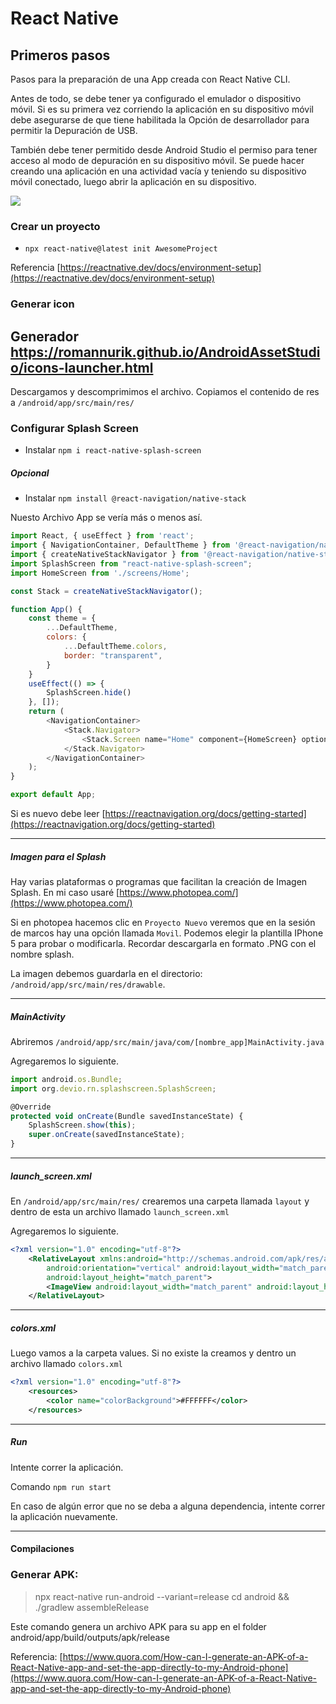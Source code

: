 # React Native

## Primeros pasos
Pasos para la preparación de una App creada con React Native CLI.

Antes de todo, se debe tener ya configurado el emulador o dispositivo móvil. 
Si es su primera vez corriendo la aplicación en su dispositivo móvil debe asegurarse de que tiene habilitada la Opción de desarrollador para permitir la Depuración de USB. 

También debe tener permitido desde Android Studio el permiso para tener acceso al modo de depuración en su dispositivo móvil.
Se puede hacer creando una aplicación en una actividad vacía y teniendo su dispositivo móvil conectado, luego abrir la aplicación en su dispositivo.

![](https://i.stack.imgur.com/4g9Bd.png)

### Crear un proyecto

- `npx react-native@latest init AwesomeProject`

Referencia [https://reactnative.dev/docs/environment-setup](https://reactnative.dev/docs/environment-setup)

### Generar icon

Generador https://romannurik.github.io/AndroidAssetStudio/icons-launcher.html
-
Descargamos y descomprimimos el archivo. 
Copiamos el contenido de res a `/android/app/src/main/res/`

### Configurar Splash Screen

- Instalar `npm i react-native-splash-screen`

##### Opcional
- Instalar `npm install @react-navigation/native-stack`

Nuesto Archivo App se vería más o menos así.

```javascript
import React, { useEffect } from 'react';
import { NavigationContainer, DefaultTheme } from '@react-navigation/native';
import { createNativeStackNavigator } from '@react-navigation/native-stack';
import SplashScreen from "react-native-splash-screen";
import HomeScreen from './screens/Home';

const Stack = createNativeStackNavigator();

function App() {
    const theme = {
        ...DefaultTheme,
        colors: {
            ...DefaultTheme.colors,
            border: "transparent",
        }
    }
    useEffect(() => {
        SplashScreen.hide()
    }, []);
    return (
        <NavigationContainer>
            <Stack.Navigator>
                <Stack.Screen name="Home" component={HomeScreen} options={{ headerShown: false }} />
            </Stack.Navigator>
        </NavigationContainer>
    );
}

export default App;
```

Si es nuevo debe leer [https://reactnavigation.org/docs/getting-started](https://reactnavigation.org/docs/getting-started)


------------



##### Imagen para el Splash

Hay varias plataformas o programas que facilitan la creación de Imagen Splash.
En mi caso usaré [https://www.photopea.com/](https://www.photopea.com/)

Si en photopea hacemos clic en `Proyecto Nuevo` veremos que en la sesión de marcos hay una opción llamada `Movil`. Podemos elegir la plantilla IPhone 5 para probar o modificarla. Recordar descargarla en formato .PNG con el nombre splash.

La imagen debemos guardarla en el directorio: `/android/app/src/main/res/drawable`.


------------


##### MainActivity

Abriremos `/android/app/src/main/java/com/[nombre_app]MainActivity.java`

Agregaremos lo siguiente.
```javascript
import android.os.Bundle;
import org.devio.rn.splashscreen.SplashScreen;
```

```javascript
@Override
protected void onCreate(Bundle savedInstanceState) {
    SplashScreen.show(this); 
    super.onCreate(savedInstanceState);
}
```


------------


##### launch_screen.xml
En `/android/app/src/main/res/` crearemos una carpeta llamada `layout` y dentro de esta un archivo llamado `launch_screen.xml`

Agregaremos lo siguiente.

```xml
<?xml version="1.0" encoding="utf-8"?>
	<RelativeLayout xmlns:android="http://schemas.android.com/apk/res/android"
	    android:orientation="vertical" android:layout_width="match_parent"
	    android:layout_height="match_parent">
	    <ImageView android:layout_width="match_parent" android:layout_height="match_parent" android:src="@drawable/splash" android:scaleType="fitXY" />
	</RelativeLayout>
```


------------

##### colors.xml

Luego vamos a la carpeta values. Si no existe la creamos y dentro un archivo llamado `colors.xml`

```xml
<?xml version="1.0" encoding="utf-8"?>
	<resources>
	    <color name="colorBackground">#FFFFFF</color>
	</resources>
```


------------

##### Run

Intente correr la aplicación.

Comando `npm run start`

En caso de algún error que no se deba a alguna dependencia, intente correr la aplicación nuevamente.


------------

#### Compilaciones

### Generar APK:

> npx react-native run-android --variant=release
cd android && ./gradlew assembleRelease

Este comando genera un archivo APK para su app en el folder android/app/build/outputs/apk/release

Referencia: [https://www.quora.com/How-can-I-generate-an-APK-of-a-React-Native-app-and-set-the-app-directly-to-my-Android-phone](https://www.quora.com/How-can-I-generate-an-APK-of-a-React-Native-app-and-set-the-app-directly-to-my-Android-phone)

